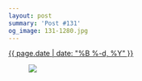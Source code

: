 ```yaml
---
layout: post
summary: 'Post #131'
og_image: 131-1280.jpg
---
```


<div class="post">
 <time>
  <a href="/131">
   {{ page.date | date: "%B %-d, %Y" }}
  </a>
 </time>
 <a href="/131">
  <figure data-taken="10/30/2013">
   <img sizes="(min-width: 700px) 50vw, calc(100vw - 2rem)" src="{{ site.assets_url }}/131-640.jpg" srcset="{{ site.assets_url }}/131-1280.jpg 1280w, {{ site.assets_url }}/131-960.jpg 960w, {{ site.assets_url }}/131-640.jpg 640w, {{ site.assets_url }}/131-320.jpg 320w"/>
  </figure>
 </a>
</div>
